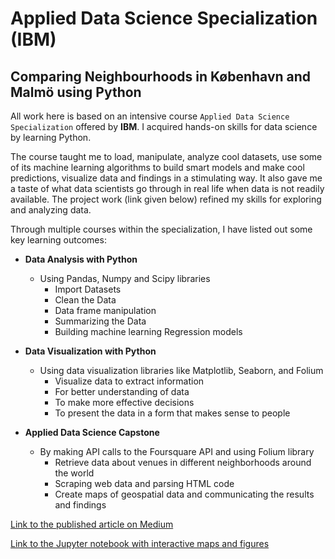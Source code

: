 # Applied Data Science Specialization (IBM)
## Comparing Neighbourhoods in København and Malmö using Python

All work here is based on an intensive course ``Applied Data Science Specialization`` offered by **IBM**. I acquired hands-on skills for data science by learning Python.

The course taught me to load, manipulate, analyze cool datasets, use some of its machine learning algorithms to build smart models and make cool predictions, visualize data and findings in a stimulating way. It also gave me a taste of what data scientists go through in real life when data is not readily available. The project work (link given below) refined my skills for exploring and analyzing data.

Through multiple courses within the specialization, I have listed out some key learning outcomes: 
  - **Data Analysis with Python**
    - Using Pandas, Numpy and Scipy libraries
      - Import Datasets
      - Clean the Data
      - Data frame manipulation
      - Summarizing the Data
      - Building machine learning Regression models
  
  - **Data Visualization with Python**
    - Using data visualization libraries like Matplotlib, Seaborn, and Folium
      - Visualize data to extract information
      - For better understanding of data
      - To make more effective decisions
      - To present the data in a form that makes sense to people 
      
  - **Applied Data Science Capstone**
    - By making API calls to the Foursquare API and using Folium library
      - Retrieve data about venues in different neighborhoods around the world
      - Scraping web data and parsing HTML code 
      - Create maps of geospatial data and communicating the results and findings  
      
      

[Link to the published article on Medium](https://medium.com/@mpravink1993/comparing-neighbourhoods-in-k%C3%B8benhavn-and-malm%C3%B6-using-python-76ced28c3d66)

[Link to the Jupyter notebook with interactive maps and figures](https://nbviewer.jupyter.org/github/Pravin93-Murugesan/Coursera_Capstone/blob/master/Capstone%20Project%20-%20Final.ipynb)

